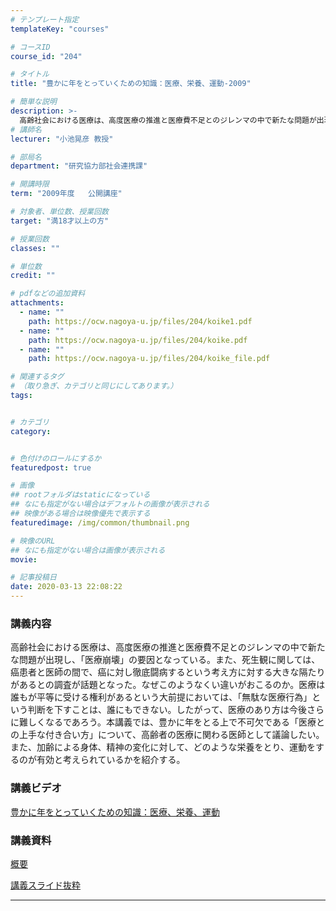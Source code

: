 ```yaml
---
# テンプレート指定
templateKey: "courses"

# コースID
course_id: "204"

# タイトル
title: "豊かに年をとっていくための知識：医療、栄養、運動-2009"

# 簡単な説明
description: >-
  高齢社会における医療は、高度医療の推進と医療費不足とのジレンマの中で新たな問題が出現し、「医療崩壊」の要因となっている。また、死生観に関しては、癌患者と医師の間で、癌に対し徹底闘病するという考え方に対する大きな隔たりがあるとの調査が話題となった。なぜこのようなくい違いがおこるのか。医療は誰もが平等に受ける権利があるという大前提においては、「無駄な医療行為」という判断を下すことは、誰にもできない。し ....
# 講師名
lecturer: "小池晃彦 教授"

# 部局名
department: "研究協力部社会連携課"

# 開講時限
term: "2009年度	公開講座"

# 対象者、単位数、授業回数
target: "満18才以上の方"

# 授業回数
classes: ""

# 単位数
credit: ""

# pdfなどの追加資料
attachments:
  - name: "" 
    path: https://ocw.nagoya-u.jp/files/204/koike1.pdf
  - name: "" 
    path: https://ocw.nagoya-u.jp/files/204/koike.pdf
  - name: "" 
    path: https://ocw.nagoya-u.jp/files/204/koike_file.pdf

# 関連するタグ
# （取り急ぎ、カテゴリと同じにしてあります。）
tags:


# カテゴリ
category:


# 色付けのロールにするか
featuredpost: true

# 画像
## rootフォルダはstaticになっている
## なにも指定がない場合はデフォルトの画像が表示される
## 映像がある場合は映像優先で表示する
featuredimage: /img/common/thumbnail.png

# 映像のURL
## なにも指定がない場合は画像が表示される
movie: 

# 記事投稿日
date: 2020-03-13 22:08:22
---
```


### 講義内容

高齢社会における医療は、高度医療の推進と医療費不足とのジレンマの中で新たな問題が出現し、「医療崩壊」の要因となっている。また、死生観に関しては、癌患者と医師の間で、癌に対し徹底闘病するという考え方に対する大きな隔たりがあるとの調査が話題となった。なぜこのようなくい違いがおこるのか。医療は誰もが平等に受ける権利があるという大前提においては、「無駄な医療行為」という判断を下すことは、誰にもできない。したがって、医療のあり方は今後さらに難しくなるであろう。本講義では、豊かに年をとる上で不可欠である「医療との上手な付き合い方」について、高齢者の医療に関わる医師として議論したい。また、加齢による身体、精神の変化に対して、どのような栄養をとり、運動をするのが有効と考えられているかを紹介する。














### 講義ビデオ

[豊かに年をとっていくための知識：医療、栄養、運動](https://nuvideo.media.nagoya-u.ac.jp/embed/8f1c81f109302668e59ce18508829355f509fffc)

### 講義資料

[概要](https://ocw.nagoya-u.jp/files/204/koike1.pdf) 

[講義スライド抜粋](https://ocw.nagoya-u.jp/files/204/koike_file.pdf) 










-----